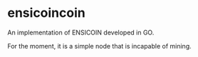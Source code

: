 # ensicoincoin

An implementation of ENSICOIN developed in GO.

For the moment, it is a simple node that is incapable of mining.

